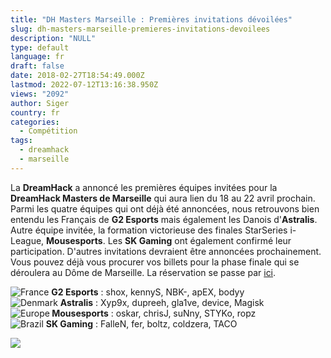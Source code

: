 ```yaml
---
title: "DH Masters Marseille : Premières invitations dévoilées"
slug: dh-masters-marseille-premieres-invitations-devoilees
description: "NULL"
type: default
language: fr
draft: false
date: 2018-02-27T18:54:49.000Z
lastmod: 2022-07-12T13:16:38.950Z
views: "2092"
author: Siger
country: fr
categories:
  - Compétition
tags:
  - dreamhack
  - marseille
---
```

La **DreamHack** a annoncé les premières équipes invitées pour la **DreamHack Masters de Marseille** qui aura lien du 18 au 22 avril prochain. Parmi les quatre équipes qui ont déjà été annoncées, nous retrouvons bien entendu les Français de **G2 Esports** mais également les Danois d'**Astralis**. Autre équipe invitée, la formation victorieuse des finales StarSeries i-League, **Mousesports**. Les **SK Gaming** ont également confirmé leur participation. D'autres invitations devraient être annoncées prochainement. Vous pouvez déjà vous procurer vos billets pour la phase finale qui se déroulera au Dôme de Marseille. La réservation se passe par [ici](https://www.weezevent.com/dreamhack-masters-marseille).

![France](/images/countries/fr.svg)⁠ **G2 Esports** : shox, kennyS, NBK-, apEX, bodyy  
![Denmark](/images/countries/dk.svg)⁠ **Astralis** : Xyp9x, dupreeh, gla1ve, device, Magisk  
![Europe](/images/countries/eu.svg)**⁠ Mousesports** : oskar, chrisJ, suNny, STYKo, ropz  
![Brazil](/images/countries/br.svg)⁠ **SK Gaming** : FalleN, fer, boltz, coldzera, TACO  
  
![](/images/articles/5a95a3d3b75f4/images/dG45ViU67PL9BOMIiZo7luumPy6imtZ1ryqqS6M2.jpeg)

  
